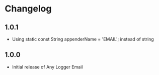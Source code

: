 # Changelog


## 1.0.1

* Using static const String appenderName = 'EMAIL'; instead of string

## 1.0.0

* Initial release of Any Logger Email